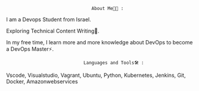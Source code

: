                                     About Me👨‍💻 :
I am a Devops Student from Israel.

Exploring Technical Content Writing🌱.

In my free time, I learn more and more knowledge about DevOps to become a DevOps Master⚡.

                                 Languages and Tools🛠️ :
Vscode, Visualstudio, Vagrant, Ubuntu, Python, Kubernetes, Jenkins, Git, Docker, Amazonwebservices 
